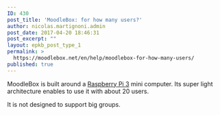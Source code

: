 ```yaml
---
ID: 430
post_title: 'MoodleBox: for how many users?'
author: nicolas.martignoni.admin
post_date: 2017-04-20 18:46:31
post_excerpt: ""
layout: epkb_post_type_1
permalink: >
  https://moodlebox.net/en/help/moodlebox-for-how-many-users/
published: true
---
```

MoodleBox is built around a <a href="https://www.raspberrypi.org/" target="_blank">Raspberry Pi 3</a> mini computer. Its super light architecture enables to use it with about 20 users.

It is not designed to support big groups.